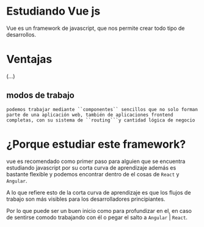 # Estudiando Vue js

Vue es un framework de javascript, que nos permite crear todo tipo de desarrollos.

# Ventajas

(...)

## modos de trabajo
    podemos trabajar mediante ``componentes`` sencillos que no solo forman parte de una aplicación web, también de aplicaciones frontend completas, con su sistema de ``routing```y cantidad lógica de negocio


# ¿Porque estudiar este framework?
vue es recomendado como primer paso para alguien que se encuentra estudiando javascript por su corta curva de aprendizaje además es bastante flexible y podemos encontrar dentro de el cosas de `React` y `Angular`.

A lo que refiere esto de la corta curva de aprendizaje es que los flujos de trabajo son más visibles para los desarrolladores principiantes.

Por lo que puede ser un buen inicio como para profundizar en el, en caso de sentirse comodo trabajando con él o pegar el salto a `Angular` | `React`.
